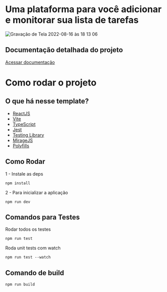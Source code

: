 # Uma plataforma para você adicionar e monitorar sua lista de tarefas

![Gravação de Tela 2022-08-16 às 18 13 06](https://user-images.githubusercontent.com/61828136/184987268-81dfeec3-a5e7-425a-bc50-10dc1301891e.gif)

## Documentação detalhada do projeto
<a href="/APP.md"> Acessar documentação </a>

# Como rodar o projeto

## O que há nesse template?

- [ReactJS](https://reactjs.org)
- [Vite](https://vitejs.dev)
- [TypeScript](https://www.typescriptlang.org)
- [Jest](https://jestjs.io)
- [Testing Library](https://testing-library.com)
- [MirageJS](https://miragejs.com/)
- [Polyfills](https://github.com/vitejs/vite/tree/main/packages/plugin-legacy#readme)
## Como Rodar

1 - Instale as deps

    npm install
2 - Para inicializar a aplicação

    npm run dev
    
## Comandos para Testes
Rodar todos os testes

    npm run test

Roda unit tests com watch

    npm run test --watch
## Comando de build

```bash
npm run build
```
